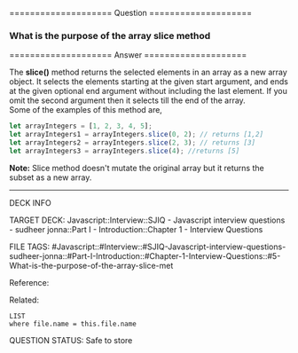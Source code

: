 ==================== Question ====================  

### What is the purpose of the array slice method  

==================== Answer ====================  

The **slice()** method returns the selected elements in an array as a new array
object. It selects the elements starting at the given start argument, and ends
at the given optional end argument without including the last element. If you
omit the second argument then it selects till the end of the array.  
Some of the examples of this method are,

```javascript
let arrayIntegers = [1, 2, 3, 4, 5];
let arrayIntegers1 = arrayIntegers.slice(0, 2); // returns [1,2]
let arrayIntegers2 = arrayIntegers.slice(2, 3); // returns [3]
let arrayIntegers3 = arrayIntegers.slice(4); //returns [5]
```

**Note:** Slice method doesn't mutate the original array but it returns the
subset as a new array.

---

DECK INFO

TARGET DECK: Javascript::Interview::SJIQ - Javascript interview questions -
sudheer jonna::Part I - Introduction::Chapter 1 - Interview Questions

FILE TAGS:
#Javascript::#Interview::#SJIQ-Javascript-interview-questions-sudheer-jonna::#Part-I-Introduction::#Chapter-1-Interview-Questions::#5-What-is-the-purpose-of-the-array-slice-met

Reference:

Related:

```dataview
LIST
where file.name = this.file.name
```

QUESTION STATUS: Safe to store
